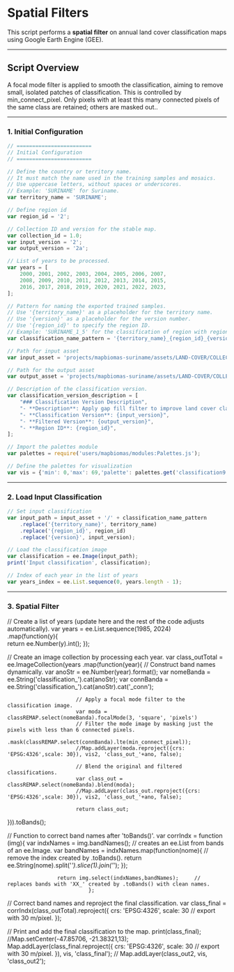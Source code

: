 # Spatial Filters


This script performs a **spatial filter** on annual land cover classification maps using Google Earth Engine (GEE).

---

## Script Overview

A focal mode filter is applied to smooth the classification, aiming to remove small, isolated patches of classification. This is controlled by min_connect_pixel. 
Only pixels with at least this many connected pixels of the same class are retained; others are masked out..

---

### 1. Initial Configuration

```js
// ========================
// Initial Configuration
// ========================

// Define the country or territory name.
// It must match the name used in the training samples and mosaics.
// Use uppercase letters, without spaces or underscores.
// Example: 'SURINAME' for Suriname.
var territory_name = 'SURINAME';

// Define region id
var region_id = '2';

// Collection ID and version for the stable map.
var collection_id = 1.0;
var input_version = '2';
var output_version = '2a';

// List of years to be processed.
var years = [
    2000, 2001, 2002, 2003, 2004, 2005, 2006, 2007,
    2008, 2009, 2010, 2011, 2012, 2013, 2014, 2015,
    2016, 2017, 2018, 2019, 2020, 2021, 2022, 2023,
];

// Pattern for naming the exported trained samples.
// Use '{territory_name}' as a placeholder for the territory name.
// Use '{version}' as a placeholder for the version number.
// Use '{region_id}' to specify the region ID.
// Example: 'SURINAME_1_5' for the classification of region with region_id 1 and input_version 1.
var classification_name_pattern = '{territory_name}_{region_id}_{version}';

// Path for input asset
var input_asset = 'projects/mapbiomas-suriname/assets/LAND-COVER/COLLECTION-1/TRAINING/classification';

// Path for the output asset
var output_asset = 'projects/mapbiomas-suriname/assets/LAND-COVER/COLLECTION-1/TRAINING/classification-ft';

// Description of the classification version.
var classification_version_description = [
    "### Classification Version Description",
    "- **Description**: Apply gap fill filter to improve land cover classification.",
    "- **Classification Version**: {input_version}",
    "- **Filtered Version**: {output_version}",
    "- **Region ID**: {region_id}",
];

// Import the palettes module
var palettes = require('users/mapbiomas/modules:Palettes.js');

// Define the palettes for visualization
var vis = {'min': 0,'max': 69,'palette': palettes.get('classification9'), format: 'png'};
```
---

### 2. Load Input Classification

```js
// Set input classification
var input_path = input_asset + '/' + classification_name_pattern
    .replace('{territory_name}', territory_name)
    .replace('{region_id}', region_id)
    .replace('{version}', input_version);

// Load the classification image
var classification = ee.Image(input_path);
print('Input classification', classification);

// Index of each year in the list of years
var years_index = ee.List.sequence(0, years.length - 1);
```

---

### 3. Spatial Filter

// Create a list of years (update here and the rest of the code adjusts automatically).
var years = ee.List.sequence(1985, 2024)                                                           
                  .map(function(y){                                                     
                        return ee.Number(y).int(); });

// Create an image collection by processing each year.
var class_outTotal = ee.ImageCollection(years
                       .map(function(year){
                          // Construct band names dynamically.
                          var anoStr    = ee.Number(year).format();
                          var nomeBanda = ee.String('classification_').cat(anoStr);
                          var connBanda = ee.String('classification_').cat(anoStr).cat('_conn');
                          
                          // Apply a focal mode filter to the classification image.
                          var moda = classREMAP.select(nomeBanda).focalMode(3, 'square', 'pixels')
                          // Filter the mode image by masking just the pixels with less than 6 connected pixels.
                                               .mask(classREMAP.select(connBanda).lte(min_connect_pixel));
                          //Map.addLayer(moda.reproject({crs: 'EPSG:4326',scale: 30}), vis2, 'class_out_'+ano, false);

                          // Blend the original and filtered classifications.
                          var class_out = classREMAP.select(nomeBanda).blend(moda);
                          //Map.addLayer(class_out.reproject({crs: 'EPSG:4326',scale: 30}), vis2, 'class_out_'+ano, false);
                     
                          return class_out;
})).toBands();

// Function to correct band names after 'toBands()'.
var corrIndx  = function (img){
                  var indxNames = img.bandNames();              // creates an ee.List from bands of an ee.Image.
                  var bandNames = indxNames.map(function(nome){ // remove the index created by .toBands().
                          return ee.String(nome).split('_').slice(1).join('_');
                                      });
                                      
                    return img.select(indxNames,bandNames);     // replaces bands with 'XX_' created by .toBands() with clean names.
                              };

// Correct band names and reproject the final classification.
var class_final = corrIndx(class_outTotal).reproject({
                            crs: 'EPSG:4326',
                            scale: 30  // export with 30 m/pixel.
                              });

// Print and add the final classification to the map.
print(class_final);
//Map.setCenter(-47.85706, -21.38321,13);
Map.addLayer(class_final.reproject({
                            crs: 'EPSG:4326',
                            scale: 30  // export with 30 m/pixel.
                              }), vis, 'class_final');
// Map.addLayer(class_out2, vis, 'class_out2');

